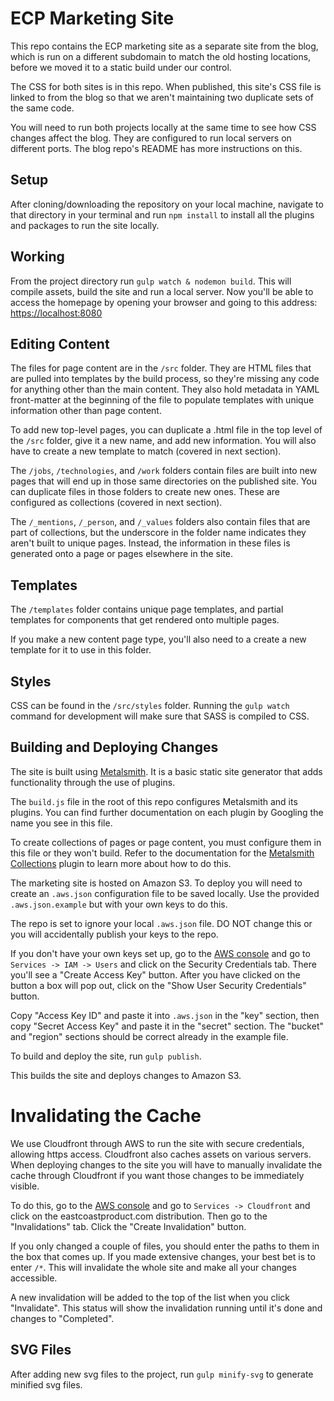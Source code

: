 # ECP Marketing Site

This repo contains the ECP marketing site as a separate site from the blog, which is run on a different subdomain to match the old hosting locations, before we moved it to a static build under our control.

The CSS for both sites is in this repo. When published, this site's CSS file is linked to from the blog so that we aren't maintaining two duplicate sets of the same code.

You will need to run both projects locally at the same time to see how CSS changes affect the blog. They are configured to run local servers on different ports. The blog repo's README has more instructions on this.

## Setup

After cloning/downloading the repository on your local machine, navigate to that directory in your terminal and run `npm install` to install all the plugins and packages to run the site locally.

## Working

From the project directory run `gulp watch & nodemon build`. This will compile assets, build the site and run a local server. Now you'll be able to access the homepage by opening your browser and going to this address: [https://localhost:8080](https://localhost:8080)

## Editing Content

The files for page content are in the `/src` folder. They are HTML files that are pulled into templates by the build process, so they're missing any code for anything other than the main content. They also hold metadata in YAML front-matter at the beginning of the file to populate templates with unique information other than page content.

To add new top-level pages, you can duplicate a .html file in the top level of the `/src` folder, give it a new name, and add new information. You will also have to create a new template to match (covered in next section).

The `/jobs`, `/technologies`, and `/work` folders contain files are built into new pages that will end up in those same directories on the published site. You can duplicate files in those folders to create new ones. These are configured as collections (covered in next section).

The `/_mentions`, `/_person`, and `/_values` folders also contain files that are part of collections, but the underscore in the folder name indicates they aren't built to unique pages. Instead, the information in these files is generated onto a page or pages elsewhere in the site.

## Templates

The `/templates` folder contains unique page templates, and partial templates for components that get rendered onto multiple pages.

If you make a new content page type, you'll also need to a create a new template for it to use in this folder.

## Styles

CSS can be found in the `/src/styles` folder. Running the `gulp watch` command for development will make sure that SASS is compiled to CSS.

## Building and Deploying Changes

The site is built using [Metalsmith](http://www.metalsmith.io/). It is a basic static site generator that adds functionality through the use of plugins.

The `build.js` file in the root of this repo configures Metalsmith and its plugins. You can find further documentation on each plugin by Googling the name you see in this file.

To create collections of pages or page content, you must configure them in this file or they won't build. Refer to the documentation for the [Metalsmith Collections](https://github.com/segmentio/metalsmith-collections) plugin to learn more about how to do this.

The marketing site is hosted on Amazon S3. To deploy you will need to create an `.aws.json` configuration file to be saved locally. Use the provided `.aws.json.example` but with your own keys to do this.

The repo is set to ignore your local `.aws.json` file. DO NOT change this or you will accidentally publish your keys to the repo.

If you don't have your own keys set up, go to the [AWS console](https://console.aws.amazon.com) and go to `Services -> IAM -> Users` and click on the Security Credentials tab. There you'll see a "Create Access Key" button. After you have clicked on the button a box will pop out, click on the "Show User Security Credentials" button.

Copy "Access Key ID" and paste it into `.aws.json` in the "key" section, then copy "Secret Access Key" and paste it in the "secret" section. The "bucket" and "region" sections should be correct already in the example file.

To build and deploy the site, run `gulp publish`.

This builds the site and deploys changes to Amazon S3.

# Invalidating the Cache

We use Cloudfront through AWS to run the site with secure credentials, allowing https access. Cloudfront also caches assets on various servers. When deploying changes to the site you will have to manually invalidate the cache through Cloudfront if you want those changes to be immediately visible.

To do this, go to the [AWS console](https://console.aws.amazon.com) and go to `Services -> Cloudfront` and click on the eastcoastproduct.com distribution. Then go to the "Invalidations" tab. Click the "Create Invalidation" button.

If you only changed a couple of files, you should enter the paths to them in the box that comes up. If you made extensive changes, your best bet is to enter `/*`. This will invalidate the whole site and make all your changes accessible.

A new invalidation will be added to the top of the list when you click "Invalidate". This status will show the invalidation running until it's done and changes to "Completed".

## SVG Files

After adding new svg files to the project, run `gulp minify-svg` to generate minified svg files.
